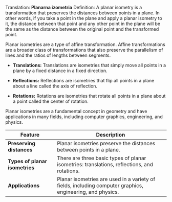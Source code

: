 Translation: **Planarna izometria**
Definition:
A planar isometry is a transformation that preserves the distances between points in a plane. In other words, if you take a point in the plane and apply a planar isometry to it, the distance between that point and any other point in the plane will be the same as the distance between the original point and the transformed point.

Planar isometries are a type of affine transformation. Affine transformations are a broader class of transformations that also preserve the parallelism of lines and the ratios of lengths between segments.

- **Translations:** Translations are isometries that simply move all points in a plane by a fixed distance in a fixed direction.
    
- **Reflections:** Reflections are isometries that flip all points in a plane about a line called the axis of reflection.
    
- **Rotations:** Rotations are isometries that rotate all points in a plane about a point called the center of rotation.
    

Planar isometries are a fundamental concept in geometry and have applications in many fields, including computer graphics, engineering, and physics.

|Feature|Description|
|---|---|
|**Preserving distances**|Planar isometries preserve the distances between points in a plane.|
|**Types of planar isometries**|There are three basic types of planar isometries: translations, reflections, and rotations.|
|**Applications**|Planar isometries are used in a variety of fields, including computer graphics, engineering, and physics.|
